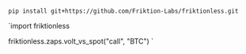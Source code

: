 # 

`
pip install git+https://github.com/Friktion-Labs/friktionless.git
`

`import friktionless

friktionless.zaps.volt_vs_spot("call", "BTC")
`
